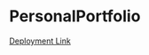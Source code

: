 # PersonalPortfolio
[Deployment Link](https://64e38e9e71cae504ddb02ff6--personalportfolio71.netlify.app/)
 
